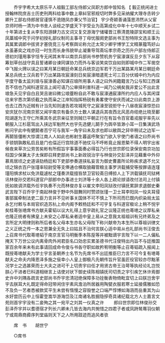 <!-- { "loadSidebar": true } -->
　　乔宇字希大太原乐平人祖毅工部左侍郎父凤职方郎中皆知名 【 毅正统闲进士授翰林院庶吉士历吏刑两科给事中数上章紏官邪规切时弊多见采纳擢大理寺丞转少卿升工部右侍郎居官谨慎不诡随凤亦秉父节治官】 宇少奇颖善诵藻思沛然从父宦京师时杨一清为中书舍人谈经之学盛天下宇受业为高第成化中年十七中顺天乡试二十年第进士复从李东阳游肆力古文词又复交游海宁储瓘晋江蔡清毘陵邵宝和顺王云凤藁城中究于问学初授礼部仪制司主事寻丁母忧服阕吏部尚书王恕特除文选主事为其属累调郎中拔贤才塞侥竞三与考察舆论称允迁太常少卿宇博学工文精篆籀笃好山水虽碁奕之戏亦冠一时生而长身伟貌举止凝重导驾斋坛孝宗奇之历升户部左侍郎正德初刘瑾用事宇恬专无闲其末年以南京兵部尚书参赞机务宁宸濠谋反旦夕东下从容筹划草创战守具且誓诸卿台谏同谋协力而外与客谈笑奕饮自如则即城中作二军凿空中飞报火牌以误之曰某月某日朝廷命某总兵统京边军若干万出某路某月某日朝廷命某总兵统土汉兵若干万出某路攻宸濠刻日矣宸濠暗遣死士可三百分伏城中约为内应宇度守备太监刘琅与宸濠善必知谋召琅所用事人语之曰外闲籍籍言乃公与知江西谋吾不信也乃闻科道官且上闻可语乃公审择利害科道一闻乃公祸矣我非爱公不出此言琅急夭见宇自白且哭且谢曰微公琅虀粉自此不敢与宸濠通宸濠所约内应人与其闲谍往来宇悉次第侦截之执而枭之江岸知指挥杨锐有勇畧使守安庆而诫之曰此南京上游也去江西为近贼有计当先知则速告若攻城死守之宸濠至锐拒守十八昼夜宸濠惊恐曰安庆犹尔况南京邪又闻宇南京有备杀方士数人谋退兵其夜西北风恶舟缆绝比晓至鄱阳湖遂为王守仁所乘其冬武宗亲征至则贼巳平朝正行在有旨令百官着戎服宇率先以朝服入江杉扈驾出入挟边军魁然大也宇先选健儿鬬手为舆卒皆渺小耳一日集演武场彬问宇此中有健鬬者否宁可与我军一角宇曰未及求也即以敝舆之舁卒稍试之边军一再鬬皆僵彬大惊谓江南人人如此也彬射生暮返呼聚宝门欲入宇使门者语之曰乔尚书手锁钥孰敢私启且是门也偪近行宫除道不驰仗马不呼彬竟止报恩槷不得人明宇出省候夜来草次公劳苦矣彬有所假旨宇事事面奏必得旨乃行也世宗即位录保安南京功加柱国少保兼太子太保即召拜吏部尚书上新政锐治宇与林俊孙交彭泽并见藉重中外仰慕焉居顷之史道诬劾杨廷和下吏部参奏道挟私妄言为御史曹嘉所论称疾求退不允又顷之锦衣百户张瑾率较尉受等支俸通仓横取狼藉管粮主事罗洪载捕受等按罪语连瑾瑾阳惧求杖以免洪载遽杖之瑾奏洪载擅笞禁卫官较斋日缚掠人上下洪载镇抚司狱栲讯林俊孙交若科道官户部郎中办事进士刘济等十余人各上疏论捄请改付法司上付镇抚如故调洪载外任宇执奏不允而林俊亦复以崔文李阳凤狱改付镇抚累辞求退御史秦武言陛下召乔宇于南起林俊于野中外鼓舞同时赞颂张瑾一卫士耳李阳凤一役夫耳侵害部属牵制法吏二臣力言并不见听事关国体不可不慎上下所司而巳既内织染局太监永乞付敕与本局官织造苏杭上命内阁予敕杨廷和不可宇复与科道官极论上稍不悦宇矣桂蕚张璁席书方献夫霍韬以议大礼得上意宇疏礼官之议隆正统也蕚璁之议厚私亲也隆正统者有拂皇上未安之心厚私亲者适中皇上易从之意我太祖祖训有兄终弟及之言所定大明律则称所后者名父母本生亦名父母陛下称兴献帝为本生所以尊祖训律文之义正统之传一本之恩兼全无失上曰姑且不治何言朕心适中易从也礼部尚书汪俊去上召席书代取蕚璁韬于南京言官马明衡季本陈垕等并被黜谪宇言陛下以一二人偏私掩天下万世公议内离骨肉外闲君臣名口効忠实累圣德书代汪俊特出内旨不与廷推国家百余年来未有此事请回成命令俊与书各守职如故矜宥明衡等止召蕚韬疏入报闻上既授蕚璁献夫为学士宇言圣朝养士名节为先席书不出廷推臣巳力言不可今复有璁蕚献夫之命夫内降恩泽多施之佞幸小人皇上御极凡先朝传旨升官虽匠役官较亦尽黜革况学士之选甚荣而士大夫之进可干上切责宇曰任才用贤古帝王治萼等执经论礼岂悦朕心干进者巳科道相继言上诘使对状下御史续陈相镇抚司切责之宇引疾乞休许焉御史许中刘隅各疏言史部尚书乔宇忠清冠绝保障多功铨衡表物倚毗宜切上曰朕岂舍宇宇去朕耳大礼既定得命冠带闲住宇素风澹泊所居器用陶甓衣服若寒士延接儒雅如恐不及负一艺者悉被款奖平生未尝有惰慢之容毁誉之口端严惇博如海涵而岳重其为山水好尝历云中上恒霍登嵩华游海岱及江南诸名胜掘隐摉奇具诸纪载北方人士嘉言文苑则首宇宇没有二妾殉之其一宛平之刘其一仪真之许 
　　郎曰世宗即位林俊孙交彭泽乔宇并以耆德宿才列长六卿未几皆去海内共惋惜之四君子者或凤跱鸶骞羽仪朝宁或周鼎商彛序列堂庙则天下之人所用跂迹而追风者欤 

　　席　书　　胡世宁 

　　○席书 

